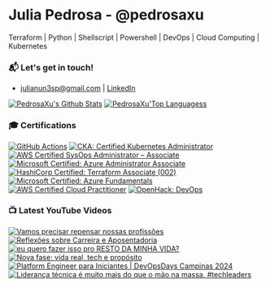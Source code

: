 # Julia Pedrosa - @pedrosaxu
 Terraform | Python | Shellscript | Powershell |  DevOps | Cloud Computing | Kubernetes

### 📬 Let's get in touch!
- julianun3sp@gmail.com | [LinkedIn](http://linkedin.com/in/pedrosaxu/)

[![PedrosaXu's Github Stats](https://github-readme-stats.vercel.app/api?username=pedrosaxu)](https://github.com/anuraghazra/github-readme-stats) 
[![PedrosaXu'Top Languagess](https://github-readme-stats.vercel.app/api/top-langs/?username=pedrosaxu&hide=css,html,jupyter%20notebook&langs_count=8&layout=compact)](https://github.com/anuraghazra/github-readme-stats)

### 🎓 Certifications

<!--START_SECTION:badges-->
[![GitHub Actions](https://images.credly.com/size/110x110/images/89efc3e7-842b-4790-b09b-9ea5efc71ec3/image.png)](http://www.credly.com/badges/63ecebd6-c318-43a9-9551-5f121ca86c10 "GitHub Actions")
[![CKA: Certified Kubernetes Administrator](https://images.credly.com/size/110x110/images/8b8ed108-e77d-4396-ac59-2504583b9d54/cka_from_cncfsite__281_29.png)](http://www.credly.com/badges/2cfe6112-a158-4fb7-89da-5b24f5b99c3f "CKA: Certified Kubernetes Administrator")
[![AWS Certified SysOps Administrator – Associate](https://images.credly.com/size/110x110/images/f0d3fbb9-bfa7-4017-9989-7bde8eaf42b1/image.png)](http://www.credly.com/badges/84b657de-9bee-40fc-8b91-fb64cfba8856 "AWS Certified SysOps Administrator – Associate")
[![Microsoft Certified: Azure Administrator Associate](https://images.credly.com/size/110x110/images/336eebfc-0ac3-4553-9a67-b402f491f185/azure-administrator-associate-600x600.png)](http://www.credly.com/badges/72784d7e-a0ac-4e4d-8788-cc40f1b0b711 "Microsoft Certified: Azure Administrator Associate")
[![HashiCorp Certified: Terraform Associate (002)](https://images.credly.com/size/110x110/images/99289602-861e-4929-8277-773e63a2fa6f/image.png)](http://www.credly.com/badges/366be01b-7aa1-438e-be96-923625a44eb1 "HashiCorp Certified: Terraform Associate (002)")
[![Microsoft Certified: Azure Fundamentals](https://images.credly.com/size/110x110/images/be8fcaeb-c769-4858-b567-ffaaa73ce8cf/image.png)](http://www.credly.com/badges/d66d9d3a-2685-425c-a46d-0bc3d7d22d89 "Microsoft Certified: Azure Fundamentals")
[![AWS Certified Cloud Practitioner](https://images.credly.com/size/110x110/images/00634f82-b07f-4bbd-a6bb-53de397fc3a6/image.png)](http://www.credly.com/badges/2bf032ac-5f0e-49d1-9547-36672811dc8c "AWS Certified Cloud Practitioner")
[![OpenHack: DevOps](https://images.credly.com/size/110x110/images/0384f554-6401-42d2-b494-02a6d2fd3013/DevOps.png)](http://www.credly.com/badges/970ea32f-6e2f-4d33-8d31-d61cc7f8675f "OpenHack: DevOps")
<!--END_SECTION:badges-->

### 📺 Latest YouTube Videos

<!-- BEGIN YOUTUBE-CARDS -->
[![Vamos precisar repensar nossas profissões](https://ytcards.demolab.com/?id=V3tdQGtnrdE&title=Vamos+precisar+repensar+nossas+profiss%C3%B5es&lang=en&timestamp=1744415515&background_color=%230d1117&title_color=%23ffffff&stats_color=%23dedede&max_title_lines=1&width=250&border_radius=5&duration=76 "Vamos precisar repensar nossas profissões")](https://www.youtube.com/watch?v=V3tdQGtnrdE)
[![Reflexões sobre Carreira e Aposentadoria](https://ytcards.demolab.com/?id=EAMckjjlk8U&title=Reflex%C3%B5es+sobre+Carreira+e+Aposentadoria&lang=en&timestamp=1744234099&background_color=%230d1117&title_color=%23ffffff&stats_color=%23dedede&max_title_lines=1&width=250&border_radius=5&duration=60 "Reflexões sobre Carreira e Aposentadoria")](https://www.youtube.com/watch?v=EAMckjjlk8U)
[![eu quero fazer isso pro RESTO DA MINHA VIDA?](https://ytcards.demolab.com/?id=yOBI8moNppk&title=eu+quero+fazer+isso+pro+RESTO+DA+MINHA+VIDA%3F&lang=en&timestamp=1744146058&background_color=%230d1117&title_color=%23ffffff&stats_color=%23dedede&max_title_lines=1&width=250&border_radius=5&duration=868 "eu quero fazer isso pro RESTO DA MINHA VIDA?")](https://www.youtube.com/watch?v=yOBI8moNppk)
[![Nova fase: vida real, tech e propósito](https://ytcards.demolab.com/?id=Xsxc5ZfftR8&title=Nova+fase%3A+vida+real%2C+tech+e+prop%C3%B3sito&lang=en&timestamp=1743812102&background_color=%230d1117&title_color=%23ffffff&stats_color=%23dedede&max_title_lines=1&width=250&border_radius=5&duration=337 "Nova fase: vida real, tech e propósito")](https://www.youtube.com/watch?v=Xsxc5ZfftR8)
[![Platform Engineer para Iniciantes | DevOpsDays Campinas 2024](https://ytcards.demolab.com/?id=KcXp4u2NcVY&title=Platform+Engineer+para+Iniciantes+%7C+DevOpsDays+Campinas+2024&lang=en&timestamp=1729688431&background_color=%230d1117&title_color=%23ffffff&stats_color=%23dedede&max_title_lines=1&width=250&border_radius=5&duration=2682 "Platform Engineer para Iniciantes | DevOpsDays Campinas 2024")](https://www.youtube.com/watch?v=KcXp4u2NcVY)
[![Liderança técnica é muito mais do que o mão na massa. #techleaders](https://ytcards.demolab.com/?id=9Lku33L9cJA&title=Lideran%C3%A7a+t%C3%A9cnica+%C3%A9+muito+mais+do+que+o+m%C3%A3o+na+massa.+%23techleaders&lang=en&timestamp=1715603086&background_color=%230d1117&title_color=%23ffffff&stats_color=%23dedede&max_title_lines=1&width=250&border_radius=5&duration=59 "Liderança técnica é muito mais do que o mão na massa. #techleaders")](https://www.youtube.com/watch?v=9Lku33L9cJA)
<!-- END YOUTUBE-CARDS -->


<!---
julianunesp/julianunesp is a ✨ special ✨ repository because its `README.md` (this file) appears on your GitHub profile.
You can click the Preview link to take a look at your changes.
--->

